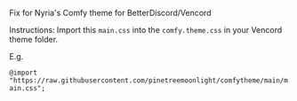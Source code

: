 Fix for Nyria's Comfy theme for BetterDiscord/Vencord

Instructions: Import this `main.css` into the `comfy.theme.css` in your Vencord theme folder.  

E.g.

```@import "https://raw.githubusercontent.com/pinetreemoonlight/comfytheme/main/main.css";```
